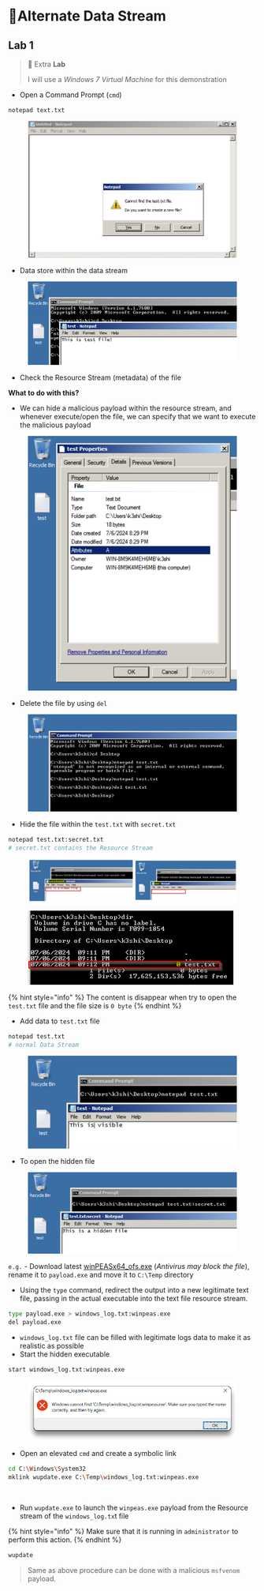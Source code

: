 # 🔬Alternate Data Stream

## Lab 1

> 🔬 Extra **Lab**
>
> I will use a _Windows 7 Virtual Machine_ for this demonstration

* Open a Command Prompt (`cmd`)

```bash
notepad text.txt
```

<figure><img src="../../../../../.gitbook/assets/image (15) (1) (1) (1) (1) (1) (1) (1) (1) (1) (1) (1) (1).png" alt=""><figcaption></figcaption></figure>

* Data store within the data stream

<figure><img src="../../../../../.gitbook/assets/image (16) (1) (1) (1) (1) (1) (1) (1) (1) (1) (1) (1).png" alt=""><figcaption></figcaption></figure>

* Check the Resource Stream (metadata) of the file

**What to do with this?**

* We can hide a malicious payload within the resource stream, and whenever execute/open the file, we can specify that we want to execute the malicious payload

<figure><img src="../../../../../.gitbook/assets/image (17) (1) (1) (1) (1) (1) (1) (1) (1) (1) (1).png" alt=""><figcaption></figcaption></figure>

* Delete the file by using `del`&#x20;

<figure><img src="../../../../../.gitbook/assets/image (18) (1) (1) (1) (1) (1) (1) (1) (1) (1).png" alt=""><figcaption></figcaption></figure>

* Hide the file within the `test.txt` with `secret.txt`

```bash
notepad test.txt:secret.txt
# secret.txt contains the Resource Stream
```

<figure><img src="../../../../../.gitbook/assets/image (19) (1) (1) (1) (1) (1) (1) (1) (1) (1).png" alt=""><figcaption></figcaption></figure>

<figure><img src="../../../../../.gitbook/assets/image (20) (1) (1) (1) (1) (1) (1) (1) (1).png" alt=""><figcaption></figcaption></figure>

{% hint style="info" %}
The content is disappear when try to open the `test.txt` file and the file size is `0 byte`
{% endhint %}

* Add data to `test.txt` file

```bash
notepad test.txt
# normal Data Stream
```

<figure><img src="../../../../../.gitbook/assets/image (21) (1) (1) (1) (1) (1) (1) (1).png" alt=""><figcaption></figcaption></figure>

* To open the hidden file

<figure><img src="../../../../../.gitbook/assets/image (22) (1) (1) (1) (1) (1).png" alt=""><figcaption></figcaption></figure>

`e.g.` - Download latest [winPEASx64\_ofs.exe](https://github.com/carlospolop/PEASS-ng/releases/tag/20230312) (_Antivirus may block the file_), rename it to `payload.exe` and move it to `C:\Temp` directory

* Using the `type` command, redirect the output into a new legitimate text file, passing in the actual executable into the text file resource stream.

```bash
type payload.exe > windows_log.txt:winpeas.exe
del payload.exe    
```

* `windows_log.txt` file can be filled with legitimate logs data to make it as realistic as possible
* Start the hidden executable

```bash
start windows_log.txt:winpeas.exe
```

<figure><img src="../../../../../.gitbook/assets/image (23) (1) (1) (1) (1) (1).png" alt=""><figcaption></figcaption></figure>

* Open an elevated `cmd` and create a symbolic link

```bash
cd C:\Windows\System32
mklink wupdate.exe C:\Temp\windows_log.txt:winpeas.exe
```

<figure><img src="https://blog.syselement.com/~gitbook/image?url=https%3A%2F%2F1996978447-files.gitbook.io%2F%7E%2Ffiles%2Fv0%2Fb%2Fgitbook-x-prod.appspot.com%2Fo%2Fspaces%252FlhjuckuLbvBn36EoFL7P%252Fuploads%252Fgit-blob-a31103c86d95e7673090782e49bbd51a1f22bea2%252Fimage-20230317184205318.png%3Falt%3Dmedia&#x26;width=768&#x26;dpr=4&#x26;quality=100&#x26;sign=92a592ce&#x26;sv=1" alt=""><figcaption></figcaption></figure>

* Run `wupdate.exe` to launch the `winpeas.exe` payload from the Resource stream of the `windows_log.tx`t file

{% hint style="info" %}
Make sure that it is running in `administrator` to perform this action.
{% endhint %}

```bash
wupdate
```

> Same as above procedure can be done with a malicious `msfvenom` payload.



